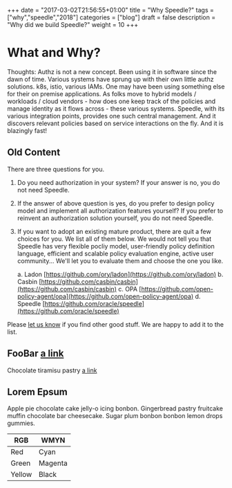 +++
date = "2017-03-02T21:56:55+01:00"
title = "Why Speedle?"
tags = ["why","speedle","2018"]
categories = ["blog"]
draft = false
description = "Why did we build Speedle?"
weight = 10
+++

# What and Why?

Thoughts:
Authz is not a new concept. Been using it in software since the dawn of time. Various systems have sprung up with their own little authz solutions. k8s, istio, various IAMs. One may have been using something else for their on premise applications. As folks move to hybrid models / workloads / cloud vendors - how does one keep track of the policies and manage identity as it flows across - these various systems. Speedle, with its various integration points, provides one such central management. And it discovers relevant policies based on service interactions on the fly. And it is blazingly fast!


## Old Content
There are three questions for you.

1. Do you need authorization in your system?
    If your answer is no, you do not need Speedle.    <p/>

2. If the answer of above question is yes, do you prefer to design policy model and implement all authorization features yourself?
    If you prefer to reinvent an authorization solution yourself, you do not need Speedle.      <p/>

3. If you want to adopt an existing mature product, there are quit a few choices for you. We list all of them below. We would not tell you that Speedle has very flexible pocliy model, user-friendly policy definition language, efficient and scalable policy evaluation engine, active user community... We'll let you to evaluate them and choose the one you like.   <p/>
    a. Ladon [https://github.com/ory/ladon](https://github.com/ory/ladon)
    b. Casbin [https://github.com/casbin/casbin](https://github.com/casbin/casbin) 
    c. OPA [https://github.com/open-policy-agent/opa](https://github.com/open-policy-agent/opa)
    d. Speedle [https://github.com/oracle/speedle](https://github.com/oracle/speedle)

Please [let us know](../index.html#user-community) if you find other good stuff. We are happy to add it to the list.

## FooBar [a link](http://www.google.com)

Chocolate tiramisu pastry [a link](http://www.google.com) 

## Lorem Epsum

Apple pie chocolate cake jelly-o icing bonbon. Gingerbread pastry fruitcake muffin chocolate bar cheesecake. Sugar plum bonbon bonbon lemon drops gummies.

|  RGB | WMYN  |
|---|---|
| Red  |  Cyan |
| Green  |  Magenta |
| Yellow  |  Black |


